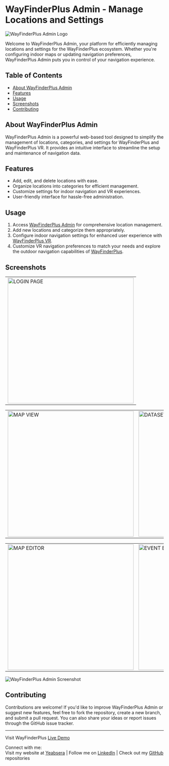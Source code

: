 # WayFinderPlus Admin - Manage Locations and Settings

![WayFinderPlus Admin Logo](https://github.com/Yab1/WayFinderPlus-Admin/blob/main/public/favicon.ico)

Welcome to WayFinderPlus Admin, your platform for efficiently managing locations and settings for the WayFinderPlus ecosystem. Whether you're configuring indoor maps or updating navigation preferences, WayFinderPlus Admin puts you in control of your navigation experience.

## Table of Contents

- [About WayFinderPlus Admin](#about-wayfinderplus-admin)
- [Features](#features)
- [Usage](#usage)
- [Screenshots](#screenshots)
- [Contributing](#contributing)

## About WayFinderPlus Admin

WayFinderPlus Admin is a powerful web-based tool designed to simplify the management of locations, categories, and settings for WayFinderPlus and WayFinderPlus VR. It provides an intuitive interface to streamline the setup and maintenance of navigation data.

## Features

- Add, edit, and delete locations with ease.
- Organize locations into categories for efficient management.
- Customize settings for indoor navigation and VR experiences.
- User-friendly interface for hassle-free administration.

## Usage

1. Access [WayFinderPlus Admin]() for comprehensive location management.
2. Add new locations and categorize them appropriately.
3. Configure indoor navigation settings for enhanced user experience with [WayFinderPlus VR]().
4. Customize VR navigation preferences to match your needs and explore the outdoor navigation capabilities of [WayFinderPlus](https://way-finder-plus.vercel.app/).

## Screenshots

<table>
  <tr>
    <td><img src="https://github.com/Yab1/WayFinderPlus-Admin/blob/main/src/assets/screenshots/screenshot%20Loginpage.png" alt="LOGIN PAGE" width="400"/></td>
  </tr>
  <table>
  <tr>
    <td><img src="https://github.com/Yab1/WayFinderPlus-Admin/blob/main/src/assets/screenshots/screenshot%20mapView.png" alt="MAP VIEW" width="400"/></td>
    <td><img src="https://github.com/Yab1/WayFinderPlus-Admin/blob/main/src/assets/screenshots/screenshot%20Dataset.png" alt="DATASET" width="400"/></td>

  </tr>
</table>
<table>
  <tr>
    <td><img src="https://github.com/Yab1/WayFinderPlus-Admin/blob/main/src/assets/screenshots/screenshot%20MapEditor.png" alt="MAP EDITOR" width="400"/></td>
    <td><img src="https://github.com/Yab1/WayFinderPlus-Admin/blob/main/src/assets/screenshots/screenshot%20EventEditor.png" alt="EVENT EDITOR" width="400"/></td>
  </tr>
</table>
</table>

![WayFinderPlus Admin Screenshot]()

## Contributing

Contributions are welcome! If you'd like to improve WayFinderPlus Admin or suggest new features, feel free to fork the repository, create a new branch, and submit a pull request. You can also share your ideas or report issues through the GitHub issue tracker.

---

Visit WayFinderPlus [Live Demo]()

Connect with me:  
Visit my website at [Yeabsera](https://yeabsera-girxkocyp-yab1.vercel.app) | Follow me on [LinkedIn](https://www.linkedin.com/in/yeabsera-lisanework-7570981ba/) | Check out my [GitHub](https://github.com/Yab1) repositories
